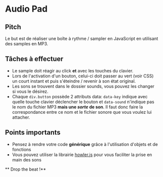 # Audio Pad

## Pitch

Le but est de réaliser une boîte à rythme / sampler en JavaScript en utilisant des samples en MP3.

## Tâches à effectuer

- Le sample doit réagir au click **et** avec les touches du clavier.
- Lors de l'activation d'un bouton, celui-ci doit passer au vert (voir CSS) un court instant et puis s'éteindre / revenir à son état original.
- Les sons se trouvent dans le dossier sounds, vous pouvez les changer si vous le désirez.
- Chaque `div.button` possède 2 attributs data: `data-key` indique avec quelle touche clavier déclencher le bouton et `data-sound` n'indique pas le nom du fichier MP3 **mais une _sorte_ de son**. Il faut donc faire la correspondance entre ce nom et le fichier sonore que vous voulez lui attacher.

## Points importants

- Pensez à rendre votre code **générique** grâce à l'utilisation d'objets et de fonctions
- Vous pouvez utiliser la librairie [howler.js](http://goldfirestudios.com/blog/104/howler.js-Modern-Web-Audio-Javascript-Library) pour vous faciliter la prise en main des sons

** Drop the beat !**